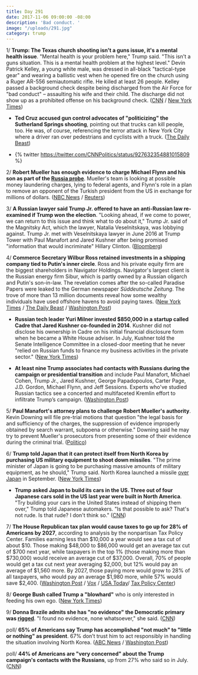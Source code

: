 ```yaml
---
title: Day 291
date: 2017-11-06 09:00:00 -08:00
description: 'Bad conduct. '
image: "/uploads/291.jpg"
category: trump
---
```


1/ **Trump: The Texas church shooting isn't a guns issue, it's a mental health issue**. "Mental health is your problem here," Trump said. "This isn't a guns situation. This is a mental health problem at the highest level." Devin Patrick Kelley, a young white male, was dressed in all-black "tactical-type gear" and wearing a ballistic vest when he opened fire on the church using a Ruger AR-556 semiautomatic rifle. He killed at least 26 people. Kelley passed a background check despite being discharged from the Air Force for "bad conduct" – assaulting his wife and their child. The discharge did not show up as a prohibited offense on his background check. ([CNN](http://www.cnn.com/2017/11/05/politics/trump-texas-shooting-act-evil/index.html) / [New York Times](https://www.nytimes.com/2017/11/05/us/church-shooting-texas.html))

* **Ted Cruz accused gun control advocates of "politicizing" the Sutherland Springs shooting**, pointing out that trucks can kill people, too. He was, of course, referencing the terror attack in New York City where a driver ran over pedestrians and cyclists with a truck. ([The Daily Beast](https://www.thedailybeast.com/ted-cruz-trucks-can-also-kill-people))

* {% twitter https://twitter.com/CNNPolitics/status/927632354881015809 %}

2/ **Robert Mueller has enough evidence to charge Michael Flynn and his son as part of the <a href="{{ site.baseurl }}/trump-russia-investigation/">Russia probe</a>**. Mueller's team is looking at possible money laundering charges, lying to federal agents, and Flynn's role in a plan to remove an opponent of the Turkish president from the US in exchange for millions of dollars. ([NBC News](https://www.nbcnews.com/news/us-news/mueller-has-enough-evidence-bring-charges-flynn-investigation-n817666) / [Reuters](https://www.reuters.com/article/us-usa-trump-russia-mueller/special-counsel-mueller-has-enough-evidence-to-charge-flynn-son-nbc-idUSKBN1D50VE))

3/ **A Russian lawyer said Trump Jr. offered to have an anti-Russian law re-examined if Trump won the election**. "Looking ahead, if we come to power, we can return to this issue and think what to do about it," Trump Jr. said of the Magnitsky Act, which the lawyer, Natalia Veselnitskaya, was lobbying against. Trump Jr. met with Veselnitskaya lawyer in June 2016 at Trump Tower with Paul Manafort and Jared Kushner after being promised "information that would incriminate" Hillary Clinton. ([Bloomberg](https://www.bloomberg.com/news/articles/2017-11-06/trump-jr-said-anti-russia-law-may-be-reviewed-moscow-lawyer-says))

4/ **Commerce Secretary Wilbur Ross retained investments in a shipping company tied to Putin's inner circle**. Ross and his private equity firm are the biggest shareholders in Navigator Holdings. Navigator's largest client is the Russian energy firm Sibur, which is partly owned by a Russian oligarch and Putin's son-in-law. The revelation comes after the so-called Paradise Papers were leaked to the German newspaper *Süddeutsche Zeitung*. The trove of more than 13 million documents reveal how some wealthy individuals have used offshore havens to avoid paying taxes. ([New York Times](https://www.nytimes.com/2017/11/05/world/wilbur-ross-russia.html) / [The Daily Beast](https://www.thedailybeast.com/massive-leak-reveals-new-ties-between-trump-administration-and-russia-implicating-commerce-secretary-wilbur-ross-and-jared-kushner) / [Washington Post](https://www.washingtonpost.com/world/national-security/us-commerce-secretary-invests-in-rm-linked-to-putin-family-and-allies-reports-say/2017/11/05/19148220-4084-4fc7-afe8-56338790e529_story.html))

* **Russian tech leader Yuri Milner invested $850,000 in a startup called Cadre that Jared Kushner co-founded in 2014**. Kushner did not disclose his ownership in Cadre on his initial financial disclosure form when he became a White House adviser. In July, Kushner told the Senate Intelligence Committee in a closed-door meeting that he never "relied on Russian funds to finance my business activities in the private sector." ([New York Times](https://www.nytimes.com/2017/11/05/world/yuri-milner-facebook-twitter-russia.html))

* **At least nine Trump associates had contacts with Russians during the campaign or presidential transition** and include Paul Manafort, Michael Cohen, Trump Jr., Jared Kushner, George Papadopoulos, Carter Page, J.D. Gordon, Michael Flynn, and Jeff Sessions. Experts who've studied Russian tactics see a concerted and multifaceted Kremlin effort to infiltrate Trump’s campaign. ([Washington Post](https://www.washingtonpost.com/politics/at-least-nine-people-in-trumps-orbit-had-contact-with-russians-during-campaign-and-transition/2017/11/05/07c9993c-bf4c-11e7-959c-fe2b598d8c00_story.html))

5/ **Paul Manafort's attorney plans to challenge Robert Mueller's authority**. Kevin Downing will file pre-trial motions that question "the legal basis for and sufficiency of the charges, the suppression of evidence improperly obtained by search warrant, subpoena or otherwise." Downing said he may try to prevent Mueller's prosecutors from presenting some of their evidence during the criminal trial. ([Politico](https://www.politico.com/story/2017/11/04/mueller-russia-probe-challenges-244538))

6/ **Trump told Japan that it can protect itself from North Korea by purchasing US military equipment to shoot down missiles**. "The prime minister of Japan is going to be purchasing massive amounts of military equipment, as he should," Trump said. North Korea launched a missile [over Japan](https://whatthefuckjusthappenedtoday.com/2017/09/15/day-239/#2-north-korea-launched-another-missi) in September. ([New York Times](https://www.nytimes.com/2017/11/06/world/asia/trump-japan-shinzo-abe.html))

* **Trump asked Japan to build its cars in the US. Three out of four Japanese cars sold in the US last year were built in North America**. "Try building your cars in the United States instead of shipping them over," Trump told Japanese automakers. "Is that possible to ask? That's not rude. Is that rude? I don't think so." ([CNN](http://money.cnn.com/2017/11/06/news/economy/trump-japan-autos-fact-check/index.html))

7/ **The House Republican tax plan would cause taxes to go up for 28% of Americans by 2027**, according to analysis by the nonpartisan Tax Policy Center. Families earning less than $10,000 a year would see a tax cut of about $10. Those making $48,000 to $86,000 would get an average tax cut of $700 next year, while taxpayers in the top 1% (those making more than $730,000) would receive an average cut of $37,000. Overall, 70% of people would get a tax cut next year averaging $2,000, but 12% would pay an average of $1,560 more. By 2027, those paying more would grow to 28% of all taxpayers, who would pay an average $1,980 more, while 57% would save $2,400. ([Washington Post](https://www.washingtonpost.com/news/wonk/wp/2017/11/06/in-gop-plan-taxes-go-down-for-most-americans-but-wealthy-get-the-biggest-cut/) / [Vox](https://www.vox.com/policy-and-politics/2017/11/6/16614540/house-republican-tax-plan-paul-ryan-tax-policy-center) / [USA Today](https://www.usatoday.com/story/news/politics/2017/11/06/price-tax-cuts-28-could-end-up-paying-more-debate-starts-gop-overhaul/837416001/)/ [Tax Policy Center](http://www.taxpolicycenter.org/publications/preliminary-distributional-analysis-tax-cuts-and-jobs-act/full))

8/ **George Bush called Trump a "blowhard"** who is only interested in feeding his own ego. ([New York Times](https://www.nytimes.com/2017/11/04/us/politics/bush-president-book-trump.html))

9/ **Donna Brazile admits she has "no evidence" the Democratic primary was [rigged](https://whatthefuckjusthappenedtoday.com/2017/11/02/day-287/#10-elizabeth-warren-and-donna-brazil)**. "I found no evidence, none whatsoever," she said. ([CNN](http://www.cnn.com/2017/11/05/politics/donna-brazile-primary-rigged/index.html))

poll/ **65% of Americans say Trump has accomplished "not much" to "little or nothing" as president**. 67% don’t trust him to act responsibly in handling the situation involving North Korea. ([ABC News](http://abcnews.go.com/Politics/year-surprise-election-65-percent-trumps-achieved-poll/story?id=50907926) / [Washington Post](https://www.washingtonpost.com/politics/poll-trumps-performance-lags-behind-even-tepid-public-expectations/2017/11/04/35d2a912-bf4d-11e7-959c-fe2b598d8c00_story.html))

poll/ **44% of Americans are "very concerned" about the Trump campaign's contacts with the Russians**, up from 27% who said so in July. ([CNN](http://www.cnn.com/2017/11/06/politics/cnn-poll-trump-approval-russia-concerns/index.html))